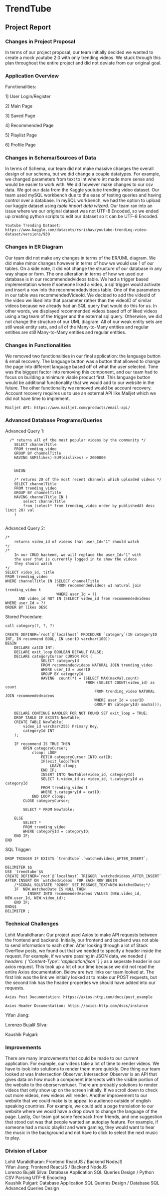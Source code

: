 # TrendTube

## Project Report

### Changes in Project Proposal

In terms of our project proposal, our team initially decided we wanted to create a mock youtube 2.0 with only trending videos. We stuck through this plan throughout the entire project and did not deviate from our original goal.

### Application Overview

Functionalities:

1] User Login/Register

2] Main Page

3] Saved Page

4] Recommended Page

5] Playlist Page

6] Profile Page

### Changes in Schema/Sources of Data

In terms of Schema, our team did not make massive changes the overall design of our schema, but we did change a couple datatypes. For example, we changed parameters from text to int where int made more sense and would be easier to work with. We did however make changes to our csv data. We got our data from the Kaggle youtube trending video dataset. Our team used mySQL workbench due to the ease of testing queries and having control over a database. In mySQL workbench, we had the option to upload our kaggle dataset using *table import data wizard*. Our team ran into an issue where we our original dataset was not UTF-8 Encoded, so we ended up creating python scripts to edit our dataset so it can be UTF-8 Encoded.   

```
Youtube Trending Dataset: https://www.kaggle.com/datasets/rsrishav/youtube-trending-video-dataset/versions/930
```

### Changes in ER Diagram

Our team did not make any changes in terms of the ER/UML diagram. We did make minor changes however in terms of how we would use 1 of our tables. On a side note, it did not change the structure of our database in any way shape or form. The one alteration in terms of how we used our database is in our recommendedvideos table. We had a trigger based implementation where if someone liked a video, a sql trigger would activate and insert a row into the recommendedvideos table. One of the parameters in our table was recommendedVideoId. We decided to add the videoId of the video we liked into that parameter rather than the videoID of similar videos because we already had an SQL query that would do this for us. In other words, we displayed recommended videos based off of liked videos using a tag team of the trigger and the external sql query. Otherwise, we did not change the structure of our UML diagram. All of our weak entity sets are still weak entity sets, and all of the Many-to-Many entities and regular entities are still Many-to-Many entities and regular entities.

### Changes in Functionalities

We removed two functionalities in our final application: the language button & email recovery. The language button was a button that allowed to change the page into different language based off of what the user selected. Time was the biggest factor into removing this component, and our team had to focus on building a minimum viable product first. This language button would be additional functionality that we would add to our website in the future. The other functionality we removed would be account recovery. Account recovery requires us to use an external API like Mailjet which we did not have time to implement. 

```
Mailjet API: https://www.mailjet.com/products/email-api/
```

### Advanced Database Programs/Queries

Advanced Query 1:
```
  /* returns all of the most popular videos by the community */
	SELECT channelTitle
	FROM trending_video
	GROUP BY channelTitle
	HAVING SUM(likes)-SUM(dislikes) > 2000000


	UNION 

	/* returns 20 of the most recent channels which uploaded videos */
	SELECT channelTitle
	FROM trending_video
	GROUP BY channelTitle
	HAVING channelTitle IN (
		select channelTitle
		from (select* from trending_video order by publishedAt desc limit 20) val
	)


```

Advanced Query 2:
```
/* 
	returns video_id of videos that user_Id="1" should watch 
*/
/* 
	In our CRUD backend, we will replace the user_Id="1" with 
    the user that is currently logged in to show the videos
    they should watch
*/ 
SELECT video_id, title
FROM trending_video
WHERE channelTitle IN (SELECT channelTitle
					   FROM recommendedvideos w1 natural join trending_video t
					   WHERE user_Id = ?) 
      AND video_id NOT IN (SELECT video_id from recommendedvideos WHERE user_Id = ?)
ORDER BY likes DESC
```

Stored Procedure:
```
call category(?, ?, ?)
```
```
CREATE DEFINER=`root`@`localhost` PROCEDURE `category`(IN categoryID INT, IN recommend BOOL, IN userID varchar(100))
BEGIN
	DECLARE catID INT;
    DECLARE exit_loop BOOLEAN DEFAULT FALSE;
	DECLARE categoryCursor CURSOR FOR (
				SELECT categoryId
				FROM recommendedvideos NATURAL JOIN trending_video
				WHERE user_Id = userID
				GROUP BY categoryId
				HAVING  count(*) = (SELECT MAX(maxVal.count)
									FROM (SELECT COUNT(video_id) as count
										FROM trending_video NATURAL JOIN recommendedvideos 
										WHERE user_Id = userID
										GROUP BY categoryId) maxVal));
	
	DECLARE CONTINUE HANDLER FOR NOT FOUND SET exit_loop = TRUE;
	DROP TABLE IF EXISTS NewTable;
    CREATE TABLE NewTable(
		video_id varchar(255) Primary Key,
        categoryId INT
    );
    
	IF recommend IS TRUE THEN
		OPEN categoryCursor;
			cloop: LOOP
				FETCH categoryCursor INTO catID;
				IF(exit_loop)THEN
					LEAVE cloop;
				END IF;
				INSERT INTO NewTable(video_id, categoryId) 
				SELECT t.video_id as video_id, t.categoryId as categoryId
				FROM trending_video t
				WHERE t.categoryId = catID; 
			END LOOP cloop;
		CLOSE categoryCursor;
        
        SELECT * FROM NewTable;
                
	ELSE
		SELECT *
		FROM trending_video
        WHERE categoryId = categoryID;
    END IF;
END
```

SQL Trigger:
```
DROP TRIGGER IF EXISTS `trendtube`.`watchedvideos_AFTER_INSERT`;

DELIMITER $$
USE `trendtube`$$
CREATE DEFINER=`root`@`localhost` TRIGGER `watchedvideos_AFTER_INSERT` AFTER INSERT ON `watchedvideos` FOR EACH ROW BEGIN
    /*SIGNAL SQLSTATE '02000' SET MESSAGE_TEXT=NEW.WatchedDate;*/
    IF  NEW.WatchedDate IS NULL THEN
		  INSERT INTO recommendedvideos VALUES (NEW.video_id, NEW.user_Id, NEW.video_id);
    END IF;
END$$
DELIMITER ;
```

### Technical Challenges

Lohit Muralidharan: Our project used Axios to make API requests between the frontend and backend. Initially, our frontend and backend was not able to send information to each other. After looking through a lot of Stack Overflow posts, we found out that we needed to specify a header inside the request. For example, if we were passing in JSON data, we needed *{ headers: { 'Content-Type': 'application/json' } }* as a seperate header in our axios request. This took up a lot of our time because we did not read the entire Axios documentation. Below are two links our team looked at. The first link was the link we initially looked at to make our POST requests, but the second link has the header properties we should have added into our requests.

```
Axios Post Documentation: https://axios-http.com/docs/post_example
```
```
Axios Header Documentation: https://axios-http.com/docs/instance
```

Yifan Jiang: 

Lorenzo Bujalil Silva: 

Kaushik Pulgari: 

### Improvements

There are many improvements that could be made to our current application. For example, our videos take a lot of time to render videos. We have to look into solutions to render them more quickly. One thing our team looked at was Instersection Observer. Intersection Observer is an API that gives data on how much a component intersects with the visible portion of the website to the oberserver/user. There are probably solutions to render videos that only show up on the screen initially. If we scroll down to check out more videos, new videos will render. Another improvement to our website that we could make is to appeal to audience outside of english speaking countries. For example, we could add a page translation to our website where we would have a drop down to change the language of the page. Lastly, Our team got some feedback from friends, and one suggestion that stood out was that people wanted an autoplay feature. For example, if someone had a music playlist and were gaming, they would want to hear the music in the background and not have to click to select the next music to play.

### Division of Labor

Lohit Muralidharan: Frontend ReactJS / Backend NodeJS <br />
Yifan Jiang: Frontend ReactJS / Backend NodeJS <br />
Lorenzo Bujalil Silva: Database Application SQL Queries Design / Python CSV Parsing UTF-8 Encoding <br />
Kaushik Pulgari: Database Application SQL Queries Design / Database SQL Advanced Queries Design <br />
